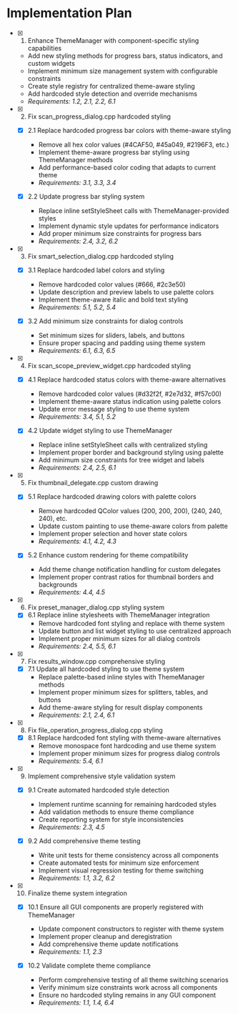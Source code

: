 # Implementation Plan

- [x] 1. Enhance ThemeManager with component-specific styling capabilities
  - Add new styling methods for progress bars, status indicators, and custom widgets
  - Implement minimum size management system with configurable constraints
  - Create style registry for centralized theme-aware styling
  - Add hardcoded style detection and override mechanisms
  - _Requirements: 1.2, 2.1, 2.2, 6.1_

- [x] 2. Fix scan_progress_dialog.cpp hardcoded styling
  - [x] 2.1 Replace hardcoded progress bar colors with theme-aware styling
    - Remove all hex color values (#4CAF50, #45a049, #2196F3, etc.)
    - Implement theme-aware progress bar styling using ThemeManager methods
    - Add performance-based color coding that adapts to current theme
    - _Requirements: 3.1, 3.3, 3.4_
  
  - [x] 2.2 Update progress bar styling system
    - Replace inline setStyleSheet calls with ThemeManager-provided styles
    - Implement dynamic style updates for performance indicators
    - Add proper minimum size constraints for progress bars
    - _Requirements: 2.4, 3.2, 6.2_

- [x] 3. Fix smart_selection_dialog.cpp hardcoded styling
  - [x] 3.1 Replace hardcoded label colors and styling
    - Remove hardcoded color values (#666, #2c3e50)
    - Update description and preview labels to use palette colors
    - Implement theme-aware italic and bold text styling
    - _Requirements: 5.1, 5.2, 5.4_
  
  - [x] 3.2 Add minimum size constraints for dialog controls
    - Set minimum sizes for sliders, labels, and buttons
    - Ensure proper spacing and padding using theme system
    - _Requirements: 6.1, 6.3, 6.5_

- [x] 4. Fix scan_scope_preview_widget.cpp hardcoded styling
  - [x] 4.1 Replace hardcoded status colors with theme-aware alternatives
    - Remove hardcoded color values (#d32f2f, #2e7d32, #f57c00)
    - Implement theme-aware status indication using palette colors
    - Update error message styling to use theme system
    - _Requirements: 3.4, 5.1, 5.2_
  
  - [x] 4.2 Update widget styling to use ThemeManager
    - Replace inline setStyleSheet calls with centralized styling
    - Implement proper border and background styling using palette
    - Add minimum size constraints for tree widget and labels
    - _Requirements: 2.4, 2.5, 6.1_

- [x] 5. Fix thumbnail_delegate.cpp custom drawing
  - [x] 5.1 Replace hardcoded drawing colors with palette colors
    - Remove hardcoded QColor values (200, 200, 200), (240, 240, 240), etc.
    - Update custom painting to use theme-aware colors from palette
    - Implement proper selection and hover state colors
    - _Requirements: 4.1, 4.2, 4.3_
  
  - [x] 5.2 Enhance custom rendering for theme compatibility
    - Add theme change notification handling for custom delegates
    - Implement proper contrast ratios for thumbnail borders and backgrounds
    - _Requirements: 4.4, 4.5_

- [x] 6. Fix preset_manager_dialog.cpp styling system
  - [x] 6.1 Replace inline stylesheets with ThemeManager integration
    - Remove hardcoded font styling and replace with theme system
    - Update button and list widget styling to use centralized approach
    - Implement proper minimum sizes for all dialog controls
    - _Requirements: 2.4, 5.5, 6.1_

- [x] 7. Fix results_window.cpp comprehensive styling
  - [x] 7.1 Update all hardcoded styling to use theme system
    - Replace palette-based inline styles with ThemeManager methods
    - Implement proper minimum sizes for splitters, tables, and buttons
    - Add theme-aware styling for result display components
    - _Requirements: 2.1, 2.4, 6.1_

- [x] 8. Fix file_operation_progress_dialog.cpp styling
  - [x] 8.1 Replace hardcoded font styling with theme-aware alternatives
    - Remove monospace font hardcoding and use theme system
    - Implement proper minimum sizes for progress dialog controls
    - _Requirements: 5.4, 6.1_

- [x] 9. Implement comprehensive style validation system
  - [x] 9.1 Create automated hardcoded style detection
    - Implement runtime scanning for remaining hardcoded styles
    - Add validation methods to ensure theme compliance
    - Create reporting system for style inconsistencies
    - _Requirements: 2.3, 4.5_
  
  - [x] 9.2 Add comprehensive theme testing
    - Write unit tests for theme consistency across all components
    - Create automated tests for minimum size enforcement
    - Implement visual regression testing for theme switching
    - _Requirements: 1.1, 3.2, 6.2_

- [x] 10. Finalize theme system integration
  - [x] 10.1 Ensure all GUI components are properly registered with ThemeManager
    - Update component constructors to register with theme system
    - Implement proper cleanup and deregistration
    - Add comprehensive theme update notifications
    - _Requirements: 1.1, 2.3_
  
  - [x] 10.2 Validate complete theme compliance
    - Perform comprehensive testing of all theme switching scenarios
    - Verify minimum size constraints work across all components
    - Ensure no hardcoded styling remains in any GUI component
    - _Requirements: 1.1, 1.4, 6.4_
